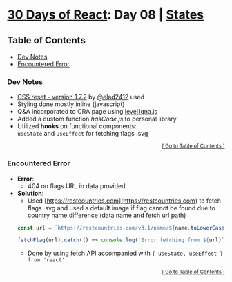 <!-- omit in TOC -->
# [30 Days of React](../README.md#readme): Day 08 | [States](https://github.com/Asabeneh/30-Days-Of-React/blob/master/08_Day_States/08_states.md#readme)

<!-- omit in TOC -->
## Table of Contents
- [Dev Notes](#dev-notes)
- [Encountered Error](#encountered-error)

### Dev Notes
* [CSS reset - version 1.7.2](https://github.com/elad2412/the-new-css-reset) by [@elad2412](https://github.com/elad2412) used
* Styling done mostly inline (javascript)
* Q&A incorporated to CRA page using [level1qna.js](./src/data/level1qna.js)
* Added a custom function *hasCode.js* to personal library
* Utilized **hooks** on functional components:\
`useState` and `useEffect`  for fetching flags .svg

<div align="right"><sub><a href="#table-of-contents">[ Go to Table of Contents ]</a></sub></div>

### Encountered Error
* **Error**:
  * 404 on flags URL in data provided
* **Solution**:
  * Used [https://restcountries.com](https://restcountries.com) to fetch flags .svg and used a default image if flag cannot be found due to country name difference (data name and fetch url path)
  ```javascript
  const url = `https://restcountries.com/v3.1/name/${name.toLowerCase()}`

  fetchFlag(url).catch(() => console.log(`Error fetching from ${url}`))
  ```
  * Done by using fetch API accompanied with `{ useState, useEffect } from 'react'`

<div align="right"><sub><a href="#table-of-contents">[ Go to Table of Contents ]</a></sub></div>
